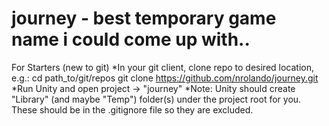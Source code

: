 # journey - best temporary game name i could come up with..

For Starters (new to git)
*In your git client, clone repo to desired location, e.g.:
	cd path_to/git/repos
	git clone https://github.com/nrolando/journey.git
*Run Unity and open project -> "journey"
	*Note: Unity should create "Library" (and maybe "Temp") folder(s) under the project root for you. These should be in the .gitignore file so they are excluded.
